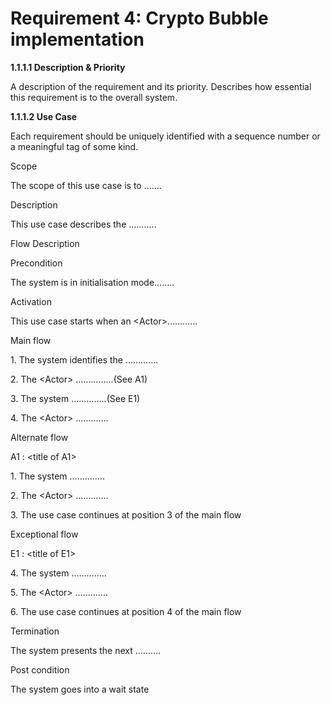 # Requirement 4: Crypto Bubble implementation

**1.1.1.1   Description & Priority**

A description of the requirement and its priority. Describes how essential this requirement is to the overall system.

**1.1.1.2   Use Case**

Each requirement should be uniquely identified with a sequence number or a meaningful tag of some kind.

Scope

The scope of this use case is to …….

Description

This use case describes the ………..

Flow Description

Precondition

The system is in initialisation mode……..

Activation

This use case starts when an \<Actor>…………

Main flow

1\.    The system identifies the ………….

2\.    The \<Actor> …………...(See A1)

3\.    The system …………..(See E1)

4\.    The \<Actor> ………….

Alternate flow

A1 : \<title of A1>

1\.    The system …………..

2\.    The \<Actor> ………….

3\.    The use case continues at position 3 of the main flow

&#x20;

Exceptional flow

E1 : \<title of E1>

4\.    The system …………..

5\.    The \<Actor> ………….

6\.    The use case continues at position 4 of the main flow

&#x20;

Termination

The system presents the next ……….

&#x20;

Post condition

The system goes into a wait state &#x20;
